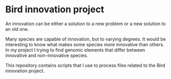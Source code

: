 # Bird innovation project

An innovation can be either a solution to a new problem or a new solution to an old one.

Many species are capable of innovation, but to varying degrees. It would be interesting to know what makes some species more innovative than others. In my project I
trying to find genomic elements that differ between innovative and non-innovative species. 

This repository contains scripts that I use to process files related to the Bird innovation project.
